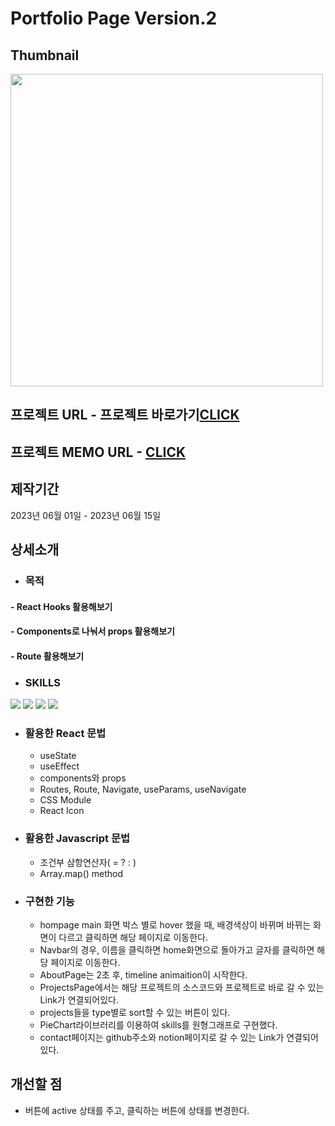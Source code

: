 # Portfolio Page Version.2

## Thumbnail
<img src="https://github.com/JuhyunjaceLee/React-Projects/assets/94448281/3f3930fe-10c2-423c-b4dd-5338461a5d72" width="500"/>

## 프로젝트 URL - 프로젝트 바로가기<a href="https://i-am-leejuhyun-ver2.netlify.app">CLICK</a>

## 프로젝트 MEMO URL - <a href="https://www.notion.so/Portfolio-page-5916f61c79c14f57800283b7d3ecd062">CLICK</a>

## 제작기간
2023년 06월 01일 - 2023년 06월 15일

## 상세소개
* ### 목적
#### - React Hooks 활용해보기
#### - Components로 나눠서 props 활용해보기
#### - Route 활용해보기

* ### SKILLS
<div>
  <img src="https://img.shields.io/badge/HTML5-E34F26?style=flat&logo=HTML5&logoColor=white" />
  <img src="https://img.shields.io/badge/CSS3-1572B6?style=flat&logo=CSS3&logoColor=white" />
  <img src="https://img.shields.io/badge/JAVASCRIPT-F7DF1E?style=flat&logo=JAVASCRIPT&logoColor=black" />
  <img src="https://img.shields.io/badge/REACT-61DAFB?style=flat&logo=REACT&logoColor=black" />
</div>

* ### 활용한 React 문법
  - useState
  - useEffect
  - components와 props
  - Routes, Route, Navigate, useParams, useNavigate
  - CSS Module
  - React Icon
  
* ### 활용한 Javascript 문법
  - 조건부 삼항연산자( = ? : )
  - Array.map() method

* ### 구현한 기능
  - hompage main 화면 박스 별로 hover 했을 때, 배경색상이 바뀌며 바뀌는 화면이 다르고 클릭하면 해당 페이지로 이동한다.
  - Navbar의 경우, 이름을 클릭하면 home화면으로 돌아가고 글자를 클릭하면 해당 페이지로 이동한다.
  - AboutPage는 2초 후, timeline animaition이 시작한다.
  - ProjectsPage에서는 해당 프로젝트의 소스코드와 프로젝트로 바로 갈 수 있는 Link가 연결되어있다.
  - projects들을 type별로 sort할 수 있는 버튼이 있다.
  - PieChart라이브러리를 이용하여 skills를 원형그래프로 구현했다.
  - contact페이지는 github주소와 notion페이지로 갈 수 있는 Link가 연결되어있다.

## 개선할 점
* 버튼에 active 상태를 주고, 클릭하는 버튼에 상태를 변경한다.
